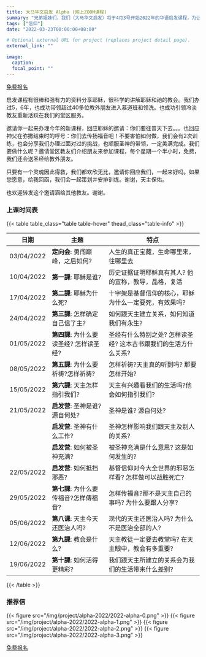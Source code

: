 ```yaml
---
title: 大马华文启发 Alpha (网上ZOOM课程)
summary: "兄弟姐妹们，我们（大马华文启发）将于4月3号开始2022年的华语启发课程，为让一些想认识耶稣和祂的教会的朋友，或已经对耶稣“没有感觉”的教友有一个平台认识耶稣。"
tags: ["信仰"]
date: "2022-03-23T00:00:00+08:00"

# Optional external URL for project (replaces project detail page).
external_link: ""

image:
  caption:
  focal_point: ""
---
```


[免费报名](https://docs.google.com/forms/d/e/1FAIpQLSetxGJdxR-3ZiqAFOM_E22l-T0PK_M4LEXJf-BGdoWKd755RA/viewform?vc=0&c=0&w=1&flr=0&usp=mail_form_link)

启发课程有很棒和强有力的资料分享耶稣，很科学的讲解耶稣和祂的教会。我们办过5，6年，也成功带领超过40多位教外朋友进入慕道班和领洗。也成功引领冷淡教友重新活跃在我们的堂区服务。

邀请你一起来办理今年的新课程，回应耶稣的邀请：你们要往普天下去。。。也回应神父在弥撒结束时的呼号：你们去传扬福音吧！不要害怕如何做，我们会有2次训练，也会分享我们办理过面对过的挑战，也顺服圣神的带领，一定美满完成。我们要做什么呢？邀请堂区教友们介绍朋友来参加课程，每个星期一个半小时，免费，我们还会送圣经给教外朋友。

只要有一个灵魂因此得救，我们都欢欣无比，邀请你回应我们，一起来好吗。如果您愿意，给我回函，我们会一起策划并安排训练。谢谢，天主保佑。

也欢迎转发这个邀请涵给其他教友。谢谢。

### 上课时间表
{{< table table_class="table table-hover" thead_class="table-info" >}}

| 日期 | 主题 | 特点 |
| --- | ---- | ---- |
| 03/04/2022 | **定向会**: 勇闯巅峰，之后如何? | 人生的真正宝藏，生命哪里来，往哪里去 |
| 10/04/2022 | **第一課**: 耶稣是谁? | 历史证据证明耶稣真有其人? 他的宣称，教导，品格，复活 |
| 17/04/2022 | **第二課**: 耶稣为什么死? | 十字架是基督信仰的核心，耶稣为什么一定要死，有效果吗? |
| 24/04/2022 | **第三課**: 怎样确定自己信了主? | 如何跟天主建立关系，如何知道我们有永生? |
| 01/05/2022 | **第四課**: 为什么要读圣经? 怎样读圣经? | 圣经有什么特别之处? 怎样读圣经? 这本古书跟我们的生活方什么关系? |
| 08/05/2022 | **第五課**: 为什么要祈祷?怎样祈祷? | 怎样祈祷?天主真的听到吗? 那要怎样开始? |
| 15/05/2022 | **第六課**: 天主怎样指引我们? | 天主有兴趣看我们的生活吗?他会如何指引我们? |
| 21/05/2022 | **启发营**: 圣神是谁? 源自何处? | 圣神是谁? 源自何处? |
|            | **启发营**: 圣神有什么工作? | 圣神怎样影响我们跟天主及别人的关系? |
|            | **启发营**: 如何被圣神充满? | 被圣神充满是什么意思? 这是如何发生的? |
| 22/05/2022 | **启发营**: 如何抵挡邪恶? | 基督信仰对今大全世界的邪恶怎样看? 怎样做可以战胜死亡? |
| 29/05/2022 | **第七課**: 为什么要传福音?怎样傳福音? | 怎样传福音?那不是天主自己的事吗? 为什么要跟人分享? |
| 05/06/2022 | **第八课**: 天主今天还医治人吗? | 现代的天主还医治人吗? 为什么不是医治全部的人? |
| 12/06/2022 | **第九課**: 教会是什么? | 天主教徒一定要去教堂吗? 在天主眼中，教会有多重要? |
| 19/06/2022 | **第十課**: 如何活得更精彩? | 我们跟天主所建立的关系会为我们的生活带来什么差别? |

{{< /table >}}

### 推荐信
{{< figure src="/img/project/alpha-2022/2022-alpha-0.png" >}}
{{< figure src="/img/project/alpha-2022/2022-alpha-1.png" >}}
{{< figure src="/img/project/alpha-2022/2022-alpha-2.png" >}}
{{< figure src="/img/project/alpha-2022/2022-alpha-3.png" >}}

[免费报名](https://docs.google.com/forms/d/e/1FAIpQLSetxGJdxR-3ZiqAFOM_E22l-T0PK_M4LEXJf-BGdoWKd755RA/viewform?vc=0&c=0&w=1&flr=0&usp=mail_form_link)
